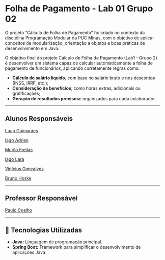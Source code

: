 # Folha de Pagamento - Lab 01 Grupo 02
O projeto “Cálculo de Folha de Pagamento” foi criado no contexto da disciplina Programação Modular da PUC Minas, com o objetivo de aplicar conceitos de modularização, orientação a objetos e boas práticas de desenvolvimento em Java.

O objetivo final do projeto Cálculo de Folha de Pagamento (Lab1 - Grupo 2) é desenvolver um sistema capaz de calcular automaticamente a folha de pagamento de funcionários, aplicando corretamente regras como:

- **Cálculo do salário líquido**, com base no salário bruto e nos descontos (INSS, IRRF, etc.);
- **Consideração de benefícios**, como horas extras, adicionais ou gratificações;
- **Geração de resultados precisos**e organizados para cada colaborador.

---

## Alunos Responsáveis
[Luan Guimarães](https://github.com/LuanGuimas)

[Iago Adrien](https://github.com/Miukiyn)

[Murilo Freitas](https://github.com/murilofsouzaa)

[Iago Lara](https://github.com/Iagolara)

[Vinícius Gonçalves](https://github.com/goncalvesvs)

[Bruno Hoske](https://github.com/brunohoske)

---

## Professor Responsável
[Paulo Coelho](https://github.com/paulohdscoelho)

---

## 🚀 Tecnologias Utilizadas
- **Java:** Linguagem de programação principal.
- **Spring Boot:** Framework para simplificar o desenvolvimento de aplicações Java.
